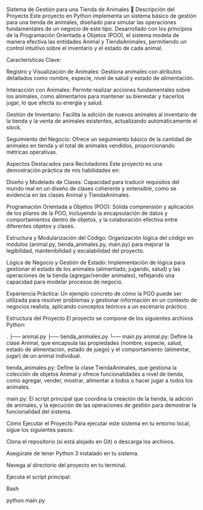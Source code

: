 Sistema de Gestión para una Tienda de Animales 🐾
Descripción del Proyecto
Este proyecto en Python implementa un sistema básico de gestión para una tienda de animales, diseñado para simular las operaciones fundamentales de un negocio de este tipo. Desarrollado con los principios de la Programación Orientada a Objetos (POO), el sistema modela de manera efectiva las entidades Animal y TiendaAnimales, permitiendo un control intuitivo sobre el inventario y el estado de cada animal.

Características Clave:

Registro y Visualización de Animales: Gestiona animales con atributos detallados como nombre, especie, nivel de salud y estado de alimentación.

Interacción con Animales: Permite realizar acciones fundamentales sobre los animales, como alimentarlos para mantener su bienestar y hacerlos jugar, lo que afecta su energía y salud.

Gestión de Inventario: Facilita la adición de nuevos animales al inventario de la tienda y la venta de animales existentes, actualizando automáticamente el stock.

Seguimiento del Negocio: Ofrece un seguimiento básico de la cantidad de animales en tienda y el total de animales vendidos, proporcionando métricas operativas.

Aspectos Destacados para Reclutadores
Este proyecto es una demostración práctica de mis habilidades en:

Diseño y Modelado de Clases: Capacidad para traducir requisitos del mundo real en un diseño de clases coherente y extensible, como se evidencia en las clases Animal y TiendaAnimales.

Programación Orientada a Objetos (POO): Sólida comprensión y aplicación de los pilares de la POO, incluyendo la encapsulación de datos y comportamientos dentro de objetos, y la colaboración efectiva entre diferentes objetos y clases.

Estructura y Modularización del Código: Organización lógica del código en módulos (animal.py, tienda_animales.py, main.py) para mejorar la legibilidad, mantenibilidad y escalabilidad del proyecto.

Lógica de Negocio y Gestión de Estado: Implementación de lógica para gestionar el estado de los animales (alimentado, jugando, salud) y las operaciones de la tienda (agregar/vender animales), reflejando una capacidad para modelar procesos de negocio.

Experiencia Práctica: Un ejemplo concreto de cómo la POO puede ser utilizada para resolver problemas y gestionar información en un contexto de negocios realista, aplicando conceptos teóricos a un escenario práctico.

Estructura del Proyecto
El proyecto se compone de los siguientes archivos Python:

.
├── animal.py
├── tienda_animales.py
└── main.py
animal.py: Define la clase Animal, que encapsula las propiedades (nombre, especie, salud, estado de alimentación, estado de juego) y el comportamiento (alimentar, jugar) de un animal individual.

tienda_animales.py: Define la clase TiendaAnimales, que gestiona la colección de objetos Animal y ofrece funcionalidades a nivel de tienda, como agregar, vender, mostrar, alimentar a todos o hacer jugar a todos los animales.

main.py: El script principal que coordina la creación de la tienda, la adición de animales, y la ejecución de las operaciones de gestión para demostrar la funcionalidad del sistema.

Cómo Ejecutar el Proyecto
Para ejecutar este sistema en tu entorno local, sigue los siguientes pasos:

Clona el repositorio (si está alojado en Git) o descarga los archivos.

Asegúrate de tener Python 3 instalado en tu sistema.

Navega al directorio del proyecto en tu terminal.

Ejecuta el script principal:

Bash

python main.py
